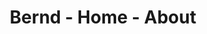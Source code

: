 ---
title: Bernd - Home - About
builder: true

# Content section
sections:
  - aboutMeSection
  - spacingSection
  - educationSection
  - spacingSection
  - workingSection
  - spacingSection
  - projectSection
  - spacingSection 
  - skillsSection
  - spacingSection
  - languageSection
  - spacingSection
  - referenceSection
  - spacingSection
  - portfolioSection

  

#  - aboutUsSection
#  - spacingSection
#  - teamSection
 # - spacingSection
#  - partnersSection
#  - spacingSection
#  - experienceSection
#  - spacingSection




# Configuration for sections

# Portfolio
titleSectionPortfolio: "Latest works."
descriptionSectionPortfolio: " "
stretch: "hide" # Ultra wide portfolio, "show" or "hide"
filter: "d-none" # Align filter "text-start", "text-center", "text-end" or "d-none"
columns: 3 # It is the number of columns you wish to display in the grid
columnItem: "hide" # Column to a single media box, "show" or "hide"
boxesToLoadStart: 6 # The number of boxes to load when it first loads the grid
boxesToLoad: 4 # The number of boxes to load when you click the load more button 
portfolioType: "project" # "gallery" or "project"
portfolioStyle: "classic" # "classic", "minimal"
gapHorizontal: 30 # Horizontal gap between items
gapVertical: 30 # Vertical gap between items
loadMoreButton: "hide" # "show" or "hide"

---